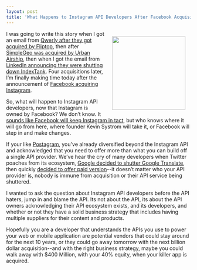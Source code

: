 ```yaml
---
layout: post
title: 'What Happens to Instagram API Developers After Facebook Acquisition?'
---
```

<p><img style="padding: 15px;" src="http://kinlane-productions.s3.amazonaws.com/instagram.PNG" alt="" width="200" align="right" /></p>
<p>I was going to write this story when I got an email from <a title="Qwerly" href="http://qwerly.com/letter.html">Qwerly after they got acquired by Fliptop</a>, then after <a href="http://urbanairship.com/blog/2012/01/12/update-on-our-plan-to-integrate-location-and-context-services-into-our-push-messaging-platform/">SimpleGeo was acquired by Urban Airship</a>, then when I got the email from <a href="http://blog.indextank.com/1221/indextank-linkedin-acquires-indextank/">LinkedIn announcing they were shutting down IndexTank</a>.  Four acquisitions later, I&rsquo;m finally making time today after the announcement of <a title="Facebook Acquiring Instagram" href="http://tmblr.co/ZMPd3xJMuYI9">Facebook acquiring Instagram</a>.</p>
<p>So, what will happen to Instagram API developers, now that Instagram is owned by Facebook?  We don&rsquo;t know.  It <a href="http://blog.programmableweb.com/2012/04/09/facebook-probably-wont-kill-the-instagram-api/">sounds like Facebook will keep Instagram in tact</a>, but who knows where it will go from here, where founder Kevin Systrom will take it, or Facebook will step in and make changes.</p>
<p>If your like <a title="Postagram" href="http://postagramapp.com/">Postagram</a>, you&rsquo;ve already diversified beyond the Instagram API and acknowledged that you need to offer more than what you can build off a single API provider.  We&rsquo;ve hear the cry of many developers when Twitter poaches from its ecosystem, <a title="Google decide to shutter Google Translate" href="/2011/05/28/building-your-business-around-google-or-any-other-apis/">Google decided to shutter Google Translate</a>, then quickly <a href="/2011/08/25/paid-version-of-google-translate-api/">decided to offer paid version</a>--it doesn&rsquo;t matter who your API provider is, nobody is immune from acquisition or their API service being shuttered.</p>
<p>I wanted to ask the question about Instagram API developers before the API haters, jump in and blame the API.  Its not about the API, its about the API owners acknowledging their API ecosystem exists, and its developers, and whether or not they have a solid business strategy that includes having multiple suppliers for their content and products.</p>
<p>Hopefully you are a developer that understands the APIs you use to power your web or mobile application are potential vendors that could stay around for the next 10 years, or they could go away tomorrow with the next billion dollar acquisition--and with the right business strategy, maybe you could walk away with $400 Million, with your 40% equity, when your killer app is acquired.</p>